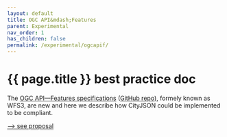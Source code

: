 ```yaml
---
layout: default
title: OGC API&mdash;Features
parent: Experimental
nav_order: 1
has_children: false
permalink: /experimental/ogcapif/
---
```


<h1>{{ page.title }} <span class="label label-purple">best practice doc</span></h1>

The [OGC API&mdash;Features specifications](http://docs.opengeospatial.org/is/17-069r3/17-069r3.html) ([GitHub repo](https://github.com/opengeospatial/ogcapi-features)), formely known as WFS3, are new and here we describe how CityJSON could be implemented to be compliant.

[--> see proposal](https://github.com/hugoledoux/cityjson_ogcapi)